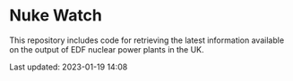 # Nuke Watch

This repository includes code for retrieving the latest information available on the output of EDF nuclear power plants in the UK.

Last updated: 2023-01-19 14:08